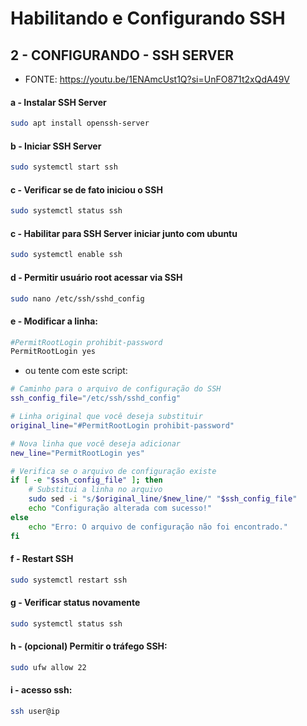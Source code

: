 # Habilitando e Configurando SSH

## 2 - CONFIGURANDO - SSH SERVER

* FONTE: <https://youtu.be/1ENAmcUst1Q?si=UnFO871t2xQdA49V>

#### a - Instalar SSH Server

```bash
sudo apt install openssh-server

```


#### b - Iniciar SSH Server

```bash
sudo systemctl start ssh

```


#### c - Verificar se de fato iniciou o SSH

```bash
sudo systemctl status ssh

```


#### c - Habilitar para SSH Server iniciar junto com ubuntu

```bash
sudo systemctl enable ssh

```


#### d - Permitir usuário root acessar via SSH

```bash
sudo nano /etc/ssh/sshd_config

```


#### e - Modificar a linha:

```bash
#PermitRootLogin prohibit-password
PermitRootLogin yes

```

* ou tente com este script:

```bash
# Caminho para o arquivo de configuração do SSH
ssh_config_file="/etc/ssh/sshd_config"

# Linha original que você deseja substituir
original_line="#PermitRootLogin prohibit-password"

# Nova linha que você deseja adicionar
new_line="PermitRootLogin yes"

# Verifica se o arquivo de configuração existe
if [ -e "$ssh_config_file" ]; then
    # Substitui a linha no arquivo
    sudo sed -i "s/$original_line/$new_line/" "$ssh_config_file"
    echo "Configuração alterada com sucesso!"
else
    echo "Erro: O arquivo de configuração não foi encontrado."
fi

```


#### f - Restart SSH

```bash
sudo systemctl restart ssh

```


#### g - Verificar status novamente

```bash
sudo systemctl status ssh

```


#### h - (opcional) Permitir o tráfego SSH:

```bash
sudo ufw allow 22

```


#### i - acesso ssh:

```bash
ssh user@ip

```


